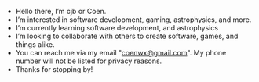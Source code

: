 - Hello there, I’m cjb or Coen.
- I’m interested in software development, gaming, astrophysics, and more.
- I’m currently learning software development, and astrophysics
- I’m looking to collaborate with others to create software, games, and things alike.
- You can reach me via my email "coenwx@gmail.com". My phone number will not be listed for privacy reasons.
- Thanks for stopping by!

<!---
cjbsocial/cjbsocial is a ✨ special ✨ repository because its `README.md` (this file) appears on your GitHub profile.
You can click the Preview link to take a look at your changes.
--->
